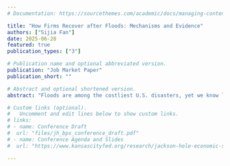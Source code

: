 ```yaml
---
# Documentation: https://sourcethemes.com/academic/docs/managing-content/

title: "How Firms Recover after Floods: Mechanisms and Evidence"
authors: ["Sijia Fan"]
date: 2025-06-28
featured: true
publication_types: ["3"]

# Publication name and optional abbreviated version.
publication: "Job Market Paper"
publication_short: ""

# Abstract and optional shortened version.
abstract: "Floods are among the costliest U.S. disasters, yet we know little about how businesses recover. I combine high-resolution remote sensing inundation, FEMA flood maps, and establishment data. Using a triple difference around Hurricane Sandy and a spatial regression discontinuity that compares establishments just inside and outside the FEMA floodplains, I provide novel causal evidence that flooded establishments inside the floodplain (where the NFIP mandatory purchase requirement applies) recover more in employment and sales than comparable peers outside. The recovery is larger where insurance is more likely to be in place and where a larger share of losses can be insured. Federal programs (SBA disaster loans and FEMA Public Assistance) are associated with additional local gains. Firms that disclosed insurance opportunities before the flood also see stronger establishment recovery; stock market reactions to flood news are less negative for firms with prior flood exposure or disclosure. Together, the findings show that mandate-induced insurance access, public aid, and firm preparedness shape real and financial resilience to disaster risk."

# Custom links (optional).
#   Uncomment and edit lines below to show custom links.
# links:
# - name: Conference Draft
#  url: "files/jh_bps_conference_draft.pdf"
# - name: Conference Agenda and Slides
#  url: "https://www.kansascityfed.org/research/jackson-hole-economic-symposium/jackson-hole-economic-policy-symposium-reassessing-the-effectiveness-and-transmission-of-monetary-policy/"

---
```

